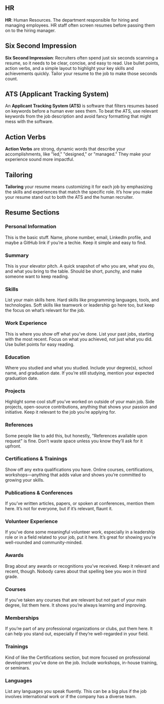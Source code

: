 ## HR

**HR**: Human Resources. The department responsible for hiring and managing employees. HR staff often screen resumes before passing them on to the hiring manager.

## Six Second Impression

**Six Second Impression**: Recruiters often spend just six seconds scanning a resume, so it needs to be clear, concise, and easy to read. Use bullet points, action verbs, and a simple layout to highlight your key skills and achievements quickly. Tailor your resume to the job to make those seconds count.

## ATS (Applicant Tracking System)

An **Applicant Tracking System (ATS)** is software that filters resumes based on keywords before a human ever sees them. To beat the ATS, use relevant keywords from the job description and avoid fancy formatting that might mess with the software.

## Action Verbs

**Action Verbs** are strong, dynamic words that describe your accomplishments, like "led," "designed," or "managed." They make your experience sound more impactful.

## Tailoring

**Tailoring** your resume means customizing it for each job by emphasizing the skills and experiences that match the specific role. It’s how you make your resume stand out to both the ATS and the human recruiter.

## Resume Sections

### Personal Information

This is the basic stuff. Name, phone number, email, LinkedIn profile, and maybe a GitHub link if you’re a techie. Keep it simple and easy to find.

### Summary

This is your elevator pitch. A quick snapshot of who you are, what you do, and what you bring to the table. Should be short, punchy, and make someone want to keep reading.

### Skills

List your main skills here. Hard skills like programming languages, tools, and technologies. Soft skills like teamwork or leadership go here too, but keep the focus on what’s relevant for the job.

### Work Experience

This is where you show off what you’ve done. List your past jobs, starting with the most recent. Focus on what you achieved, not just what you did. Use bullet points for easy reading.

### Education

Where you studied and what you studied. Include your degree(s), school name, and graduation date. If you’re still studying, mention your expected graduation date.

### Projects

Highlight some cool stuff you’ve worked on outside of your main job. Side projects, open-source contributions, anything that shows your passion and initiative. Keep it relevant to the job you’re applying for.

### References

Some people like to add this, but honestly, "References available upon request" is fine. Don’t waste space unless you know they’ll ask for it upfront.

### Certifications & Trainings

Show off any extra qualifications you have. Online courses, certifications, workshops—anything that adds value and shows you’re committed to growing your skills.

### Publications & Conferences

If you’ve written articles, papers, or spoken at conferences, mention them here. It’s not for everyone, but if it’s relevant, flaunt it.

### Volunteer Experience

If you’ve done some meaningful volunteer work, especially in a leadership role or in a field related to your job, put it here. It’s great for showing you’re well-rounded and community-minded.

### Awards

Brag about any awards or recognitions you’ve received. Keep it relevant and recent, though. Nobody cares about that spelling bee you won in third grade.

### Courses

If you’ve taken any courses that are relevant but not part of your main degree, list them here. It shows you’re always learning and improving.

### Memberships

If you’re part of any professional organizations or clubs, put them here. It can help you stand out, especially if they’re well-regarded in your field.

### Trainings

Kind of like the Certifications section, but more focused on professional development you’ve done on the job. Include workshops, in-house training, or seminars.

### Languages

List any languages you speak fluently. This can be a big plus if the job involves international work or if the company has a diverse team.
